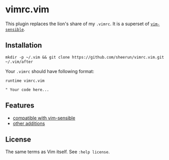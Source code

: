 # vimrc.vim

This plugin replaces the lion's share of my `.vimrc`. It is a superset of [`vim-sensible`](https://github.com/tpope/vim-sensible).

## Installation

```
mkdir -p ~/.vim && git clone https://github.com/sheerun/vimrc.vim.git ~/.vim/after
```

Your `.vimrc` should have following format:

```vim
runtime vimrc.vim

" Your code here...
```

## Features

* [compatible with vim-sensible](https://github.com/sheerun/vimrc.vim/blob/master/plugin/vimrc.vim#L5)
* [other additions](https://github.com/sheerun/vimrc.vim/blob/master/plugin/vimrc.vim#L127)

## License

The same terms as Vim itself. See `:help license`.
